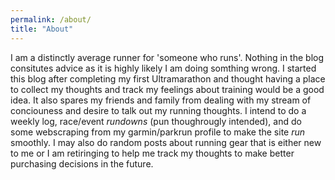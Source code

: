 ```yaml
---
permalink: /about/
title: "About"
---
```


I am a distinctly average runner for 'someone who runs'.
Nothing in the blog consitutes advice as it is highly likely I am doing somthing wrong.
I started this blog after completing my first Ultramarathon and thought having a place to collect my thoughts and track my feelings about training would be a good idea.
It also spares my friends and family from dealing with my stream of conciouness and desire to talk out my running thoughts.
I intend to do a weekly log, race/event _rundowns_ (pun thoughrougly intended), and do some webscraping from my garmin/parkrun profile to make the site _run_ smoothly.
I may also do random posts about running gear that is either new to me or I am retiringing to help me track my thoughts to make better purchasing decisions in the future.
